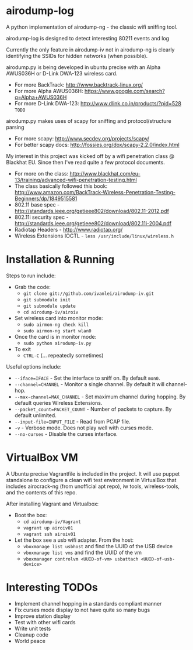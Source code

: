 airodump-log
===========

A python implementation of airodump-ng - the classic wifi sniffing tool.

airodump-log is designed to detect interesting 80211 events and log

Currently the only feature in airodump-iv not in airodump-ng is clearly identifying the SSIDs for hidden networks (when possible).

airodump.py is being developed in ubuntu precise with an Alpha AWUS036H or D-Link DWA-123 wireless card.
* For more BackTrack: http://www.backtrack-linux.org/
* For more Alpha AWUS036H: https://www.google.com/search?q=Alpha+AWUS036H
* For more D-Link DWA-123: http://www.dlink.co.in/products/?pid=528
``TODO``

airodump.py makes uses of scapy	for sniffing and protocol/structure parsing
* For more scapy: http://www.secdev.org/projects/scapy/
* For better scapy docs: http://fossies.org/dox/scapy-2.2.0/index.html

My interest in this project was kicked off by a wifi penetration class @ Blackhat EU.  Since then I've read quite a few protocol documents.
* For more on the class: http://www.blackhat.com/eu-13/training/advanced-wifi-penetration-testing.html
* The class basically followed this book: http://www.amazon.com/BackTrack-Wireless-Penetration-Testing-Beginners/dp/1849515581
* 802.11 base spec - http://standards.ieee.org/getieee802/download/802.11-2012.pdf
* 802.11i security spec - http://standards.ieee.org/getieee802/download/802.11i-2004.pdf
* Radiotap Headers - http://www.radiotap.org/
* Wireless Extensions IOCTL - ``less /usr/include/linux/wireless.h``

Installation & Running
======================

Steps to run include:
* Grab the code:
  * ``git clone git://github.com/ivanlei/airodump-iv.git``
  * ``git submodule init``
  * ``git submodule update``
  * ``cd airodump-iv/airoiv``
* Set wireless card into monitor mode:
  * ``sudo airmon-ng check kill``
  * ``sudo airmon-ng start wlan0``
* Once the card	is in monitor mode:
  * ``sudo python airodump-iv.py``
* To exit
  * ``CTRL-C`` (... repeatedly sometimes)

Useful options include:
* ``--iface=IFACE`` - Set the interface	to sniff on.  By default ``mon0``.
* ``--channel=CHANNEL`` - Monitor a single channel.  By default it will channel-hop.
* ``--max-channel=MAX_CHANNEL``	- Set maximum channel during hopping.  By default queries Wireless Extensions.
* ``--packet_count=PACKET_COUNT`` - Number of packets to capture.  By default unlimited.
* ``--input-file=INPUT_FILE`` -	Read from PCAP file.
* ``-v`` - Verbose mode.  Does not play	well with curses mode.
* ``--no-curses`` - Disable the curses interface.

VirtualBox VM
=============
A Ubuntu precise Vagrantfile is included in the project.  It will use puppet standalone to configure a clean wifi test environment in VirtualBox that includes airocrack-ng (from unofficial apt repo), iw tools, wireless-tools, and the contents of this repo.

After installing Vagrant and Virtualbox:
* Boot the box:
  * ``cd airodump-iv/Vagrant``
  * ``vagrant up airoiv01``
  * ``vagrant ssh airoiv01``
* Let the box see a usb wifi adapter.  From the host:
  * ``vboxmanage list usbhost``  and find the UUID of the USB device
  * ``vboxmanage list vms`` and find the UUID of the vm
  * ``vboxmanager controlvm <UUID-of-vm> usbattach <UUID-of-usb-device>``

Interesting TODOs
=================
* Implement channel hopping in a standards compliant manner
* Fix curses mode display to not have quite so many bugs
* Improve station display
* Test with other wifi cards
* Write unit tests
* Cleanup code
* World peace
